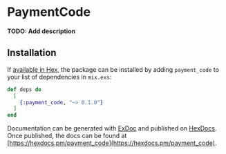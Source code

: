 # PaymentCode

**TODO: Add description**

## Installation

If [available in Hex](https://hex.pm/docs/publish), the package can be installed
by adding `payment_code` to your list of dependencies in `mix.exs`:

```elixir
def deps do
  [
    {:payment_code, "~> 0.1.0"}
  ]
end
```

Documentation can be generated with [ExDoc](https://github.com/elixir-lang/ex_doc)
and published on [HexDocs](https://hexdocs.pm). Once published, the docs can
be found at [https://hexdocs.pm/payment_code](https://hexdocs.pm/payment_code).

